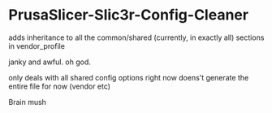 # PrusaSlicer-Slic3r-Config-Cleaner
adds inheritance to all the common/shared (currently, in exactly all) sections in vendor_profile

janky and awful.
oh god.

only deals with all shared config options right now
doens't generate the entire file for now (vendor etc)

Brain mush
